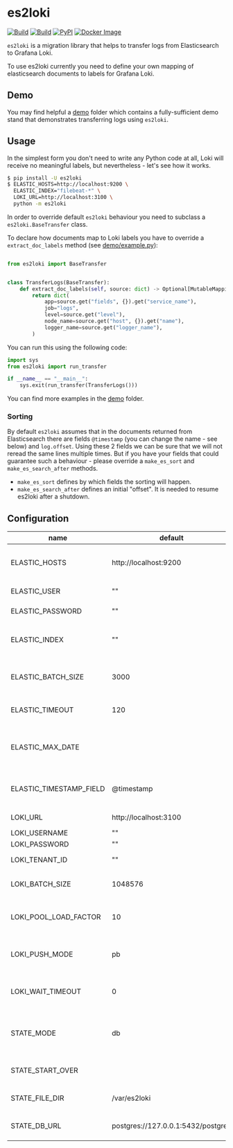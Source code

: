 # es2loki

[![Build](https://github.com/ktsstudio/es2loki/actions/workflows/package.yml/badge.svg?branch=main)](https://github.com/ktsstudio/es2loki/actions)
[![Build](https://github.com/ktsstudio/es2loki/actions/workflows/docker.yml/badge.svg?branch=main)](https://github.com/ktsstudio/es2loki/actions)
[![PyPI](https://img.shields.io/pypi/v/es2loki.svg)](https://pypi.python.org/pypi/es2loki)
[![Docker Image](https://img.shields.io/docker/v/ktshub/es2loki?label=docker&sort=semver)](https://hub.docker.com/repository/docker/ktshub/es2loki)

`es2loki` is a migration library that helps to transfer logs from
Elasticsearch to Grafana Loki.

To use es2loki currently you need to define your own mapping of elasticsearch documents
to labels for Grafana Loki.

## Demo
You may find helpful a [demo](demo) folder which contains a fully-sufficient demo stand
that demonstrates transferring logs using `es2loki`.

## Usage
In the simplest form you don't need to write any Python code at all,
Loki will receive no meaningful labels, but nevertheless - let's see how it works.

```bash
$ pip install -U es2loki
$ ELASTIC_HOSTS=http://localhost:9200 \
  ELASTIC_INDEX="filebeat-*" \
  LOKI_URL=http://localhost:3100 \
  python -m es2loki
```

In order to override default `es2loki` behaviour you need to subclass
a `es2loki.BaseTransfer` class.

To declare how documents map to Loki labels you have to override a
`extract_doc_labels` method (see [demo/example.py](demo/example.py)):

```python

from es2loki import BaseTransfer


class TransferLogs(BaseTransfer):
    def extract_doc_labels(self, source: dict) -> Optional[MutableMapping[str, str]]:
        return dict(
            app=source.get("fields", {}).get("service_name"),
            job="logs",
            level=source.get("level"),
            node_name=source.get("host", {}).get("name"),
            logger_name=source.get("logger_name"),
        )
```

You can run this using the following code:
```python
import sys
from es2loki import run_transfer

if __name__ == "__main__":
    sys.exit(run_transfer(TransferLogs()))
```

You can find more examples in the [demo](demo) folder.

### Sorting

By default `es2loki` assumes that in the documents returned from Elasticsearch
there are fields `@timestamp` (you can change the name - see below) and `log.offset`.
Using these 2 fields we can be sure that we will not reread the same lines multiple times.
But if you have your fields that could guarantee such a behaviour - please
override a `make_es_sort` and `make_es_search_after` methods.

* `make_es_sort` defines by which fields the sorting will happen.
* `make_es_search_after` defines an initial "offset". It is needed to resume es2loki after a shutdown.

## Configuration

| name                    | default                            | description                                                        |
|-------------------------|------------------------------------|--------------------------------------------------------------------|
| ELASTIC_HOSTS           | http://localhost:9200              | Elasticsearch hosts. Separate multiple hosts using `,`             |
| ELASTIC_USER            | ""                                 | Elasticsearch username                                             |
| ELASTIC_PASSWORD        | ""                                 | Elasticsearch password                                             |
| ELASTIC_INDEX           | ""                                 | Elasticsearch index pattern to search documents in                 |
| ELASTIC_BATCH_SIZE      | 3000                               | How much documents to extract from ES in one batch                 |
| ELASTIC_TIMEOUT         | 120                                | Elasticsearch `search` query timeout                               |
| ELASTIC_MAX_DATE        |                                    | Upper date limit (format is the same as @timestamp field)          |
| ELASTIC_TIMESTAMP_FIELD | @timestamp                         | Name of timesteamp field in Elasticsearch                          |
| LOKI_URL                | http://localhost:3100              | Loki instance URL                                                  |
| LOKI_USERNAME           | ""                                 | Loki username                                                      |
| LOKI_PASSWORD           | ""                                 | Loki password                                                      |
| LOKI_TENANT_ID          | ""                                 | Loki Tenant ID (Org ID)                                            |
| LOKI_BATCH_SIZE         | 1048576                            | Maximum batch size (in bytes)                                      |
| LOKI_POOL_LOAD_FACTOR   | 10                                 | Maximum number of push non-waiting requests                        |
| LOKI_PUSH_MODE          | pb                                 | `pb` - protobuf + snappy, `gzip` - json + gzip, `json` - just json |
| LOKI_WAIT_TIMEOUT       | 0                                  | How much time (in seconds) to wait after a Loki push request       |
| STATE_MODE              | db                                 | Configures es2loki persistence (`db` is recommended).              |
| STATE_START_OVER        |                                    | Clean up persisted data and start over                             |
| STATE_FILE_DIR          | /var/es2loki                       | `file` persistence location                                        |
| STATE_DB_URL            | postgres://127.0.0.1:5432/postgres | Database URL for `db` persistence                                  |



